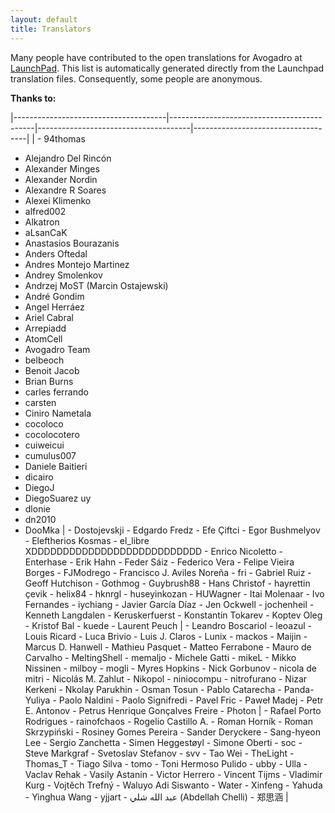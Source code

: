```yaml
---
layout: default
title: Translators
---
```


Many people have contributed to the open translations for Avogadro at [LaunchPad](http://translations.launchpad.net/avogadro/). This list is automatically generated directly from the Launchpad translation files. Consequently, some people are anonymous.

**Thanks to:**

|--------------------------------------|--------------------------------------------|--------------------------------------|------------------------------------|
| -   94thomas
 -   Alejandro Del Rincón
 -   Alexander Minges
 -   Alexander Nordin
 -   Alexandre R Soares
 -   Alexei Klimenko
 -   alfred002
 -   Alkatron
 -   aLsanCaK
 -   Anastasios Bourazanis
 -   Anders Oftedal
 -   Andres Montejo Martinez
 -   Andrey Smolenkov
 -   Andrzej MoST (Marcin Ostajewski)
 -   André Gondim
 -   Angel Herráez
 -   Ariel Cabral
 -   Arrepiadd
 -   AtomCell
 -   Avogadro Team
 -   belbeoch
 -   Benoit Jacob
 -   Brian Burns
 -   carles ferrando
 -   carsten
 -   Ciniro Nametala
 -   cocoloco
 -   cocolocotero
 -   cuiweicui
 -   cumulus007
 -   Daniele Baitieri
 -   dicairo
 -   DiegoJ
 -   DiegoSuarez uy
 -   dlonie
 -   dn2010
 -   DooMka                            | -   Dostojevskji
                                        -   Edgardo Fredz
                                        -   Efe Çiftci
                                        -   Egor Bushmelyov
                                        -   Eleftherios Kosmas
                                        -   el\_libre XDDDDDDDDDDDDDDDDDDDDDDDDDDD
                                        -   Enrico Nicoletto
                                        -   Enterhase
                                        -   Erik Hahn
                                        -   Feder Sáiz
                                        -   Federico Vera
                                        -   Felipe Vieira Borges
                                        -   FJModrego
                                        -   Francisco J. Aviles Noreña
                                        -   fri
                                        -   Gabriel Ruiz
                                        -   Geoff Hutchison
                                        -   Gothmog
                                        -   Guybrush88
                                        -   Hans Christof
                                        -   hayrettin çevik
                                        -   helix84
                                        -   hknrgl
                                        -   huseyinkozan
                                        -   HUWagner
                                        -   Itai Molenaar
                                        -   Ivo Fernandes
                                        -   iychiang
                                        -   Javier García Díaz
                                        -   Jen Ockwell
                                        -   jochenheil
                                        -   Kenneth Langdalen
                                        -   Keruskerfuerst
                                        -   Konstantin Tokarev
                                        -   Koptev Oleg
                                        -   Kristof Bal
                                        -   kuede
                                        -   Laurent Peuch                           | -   Leandro Boscariol
                                                                                     -   leoazul
                                                                                     -   Louis Ricard
                                                                                     -   Luca Brivio
                                                                                     -   Luis J. Claros
                                                                                     -   Lunix
                                                                                     -   mackos
                                                                                     -   Maijin
                                                                                     -   Marcus D. Hanwell
                                                                                     -   Mathieu Pasquet
                                                                                     -   Matteo Ferrabone
                                                                                     -   Mauro de Carvalho
                                                                                     -   MeltingShell
                                                                                     -   memaljo
                                                                                     -   Michele Gatti
                                                                                     -   mikeL
                                                                                     -   Mikko Nissinen
                                                                                     -   milboy
                                                                                     -   mogli
                                                                                     -   Myres Hopkins
                                                                                     -   Nick Gorbunov
                                                                                     -   nicola de mitri
                                                                                     -   Nicolás M. Zahlut
                                                                                     -   Nikopol
                                                                                     -   niniocompu
                                                                                     -   nitrofurano
                                                                                     -   Nizar Kerkeni
                                                                                     -   Nkolay Parukhin
                                                                                     -   Osman Tosun
                                                                                     -   Pablo Catarecha
                                                                                     -   Panda-Yuliya
                                                                                     -   Paolo Naldini
                                                                                     -   Paolo Signifredi
                                                                                     -   Pavel Fric
                                                                                     -   Paweł Madej
                                                                                     -   Petr E. Antonov
                                                                                     -   Petrus Henrique Gonçalves Freire
                                                                                     -   Photon                            | -   Rafael Porto Rodrigues
                                                                                                                            -   rainofchaos
                                                                                                                            -   Rogelio Castillo A.
                                                                                                                            -   Roman Horník
                                                                                                                            -   Roman Skrzypiński
                                                                                                                            -   Rosiney Gomes Pereira
                                                                                                                            -   Sander Deryckere
                                                                                                                            -   Sang-hyeon Lee
                                                                                                                            -   Sergio Zanchetta
                                                                                                                            -   Simen Heggestøyl
                                                                                                                            -   Simone Oberti
                                                                                                                            -   soc
                                                                                                                            -   Steve Markgraf
                                                                                                                            -   Svetoslav Stefanov
                                                                                                                            -   svv
                                                                                                                            -   Tao Wei
                                                                                                                            -   TheLight
                                                                                                                            -   Thomas\_T
                                                                                                                            -   Tiago Silva
                                                                                                                            -   tomo
                                                                                                                            -   Toni Hermoso Pulido
                                                                                                                            -   ubby
                                                                                                                            -   Ulla
                                                                                                                            -   Vaclav Rehak
                                                                                                                            -   Vasily Astanin
                                                                                                                            -   Victor Herrero
                                                                                                                            -   Vincent Tijms
                                                                                                                            -   Vladimir Kurg
                                                                                                                            -   Vojtěch Trefný
                                                                                                                            -   Waluyo Adi Siswanto
                                                                                                                            -   Water
                                                                                                                            -   Xinfeng
                                                                                                                            -   Yahuda
                                                                                                                            -   Yinghua Wang
                                                                                                                            -   yjjart
                                                                                                                            -   عبد الله شلي (Abdellah Chelli)
                                                                                                                            -   郑思涵                          |
